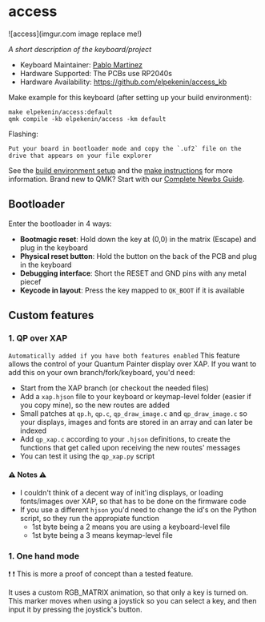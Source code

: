 # access

![access](imgur.com image replace me!)

*A short description of the keyboard/project*

* Keyboard Maintainer: [Pablo Martinez](https://github.com/elpekenin)
* Hardware Supported: The PCBs use RP2040s 
* Hardware Availability: https://github.com/elpekenin/access_kb

Make example for this keyboard (after setting up your build environment):
    
    make elpekenin/access:default
    qmk compile -kb elpekenin/access -km default

Flashing:

    Put your board in bootloader mode and copy the `.uf2` file on the drive that appears on your file explorer

See the [build environment setup](https://docs.qmk.fm/#/getting_started_build_tools) and the [make instructions](https://docs.qmk.fm/#/getting_started_make_guide) for more information. Brand new to QMK? Start with our [Complete Newbs Guide](https://docs.qmk.fm/#/newbs).

## Bootloader

Enter the bootloader in 4 ways:

* **Bootmagic reset**: Hold down the key at (0,0) in the matrix (Escape) and plug in the keyboard
* **Physical reset button**: Hold the button on the back of the PCB and plug in the keyboard
* **Debugging interface**: Short the RESET and GND pins with any metal piecef
* **Keycode in layout**: Press the key mapped to `QK_BOOT` if it is available

## Custom features
### 1. QP over XAP
`Automatically added if you have both features enabled`
This feature allows the control of your Quantum Painter display over XAP.
If you want to add this on your own branch/fork/keyboard, you'd need:
- Start from the XAP branch (or checkout the needed files)
- Add a `xap.hjson` file to your keyboard or keymap-level folder (easier if you copy mine), so the new routes are added
- Small patches at `qp.h`, `qp.c`, `qp_draw_image.c` and `qp_draw_image.c` so your displays, images and fonts are stored in an array and can later be indexed
- Add `qp_xap.c` according to your `.hjson` definitions, to create the functions that get called upon receiving the new routes' messages
- You can test it using the `qp_xap.py` script

#### :warning:  Notes :warning: 
- I couldn't think of a decent way of init'ing displays, or loading fonts/images over XAP, so that has to be done on the firmware code
- If you use a different `hjson` you'd need to change the id's on the Python script, so they run the appropiate function
    - 1st byte being a 2 means you are using a keyboard-level file
    - 1st byte being a 3 means keymap-level file

### 1. One hand mode
:exclamation: :exclamation: This is more a proof of concept than a tested feature.

It uses a custom RGB_MATRIX animation, so that only a key is turned on. This marker moves when using a joystick so you can select a key, and then input it by pressing the joystick's button.
